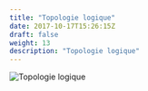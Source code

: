 ```yaml
---
title: "Topologie logique"
date: 2017-10-17T15:26:15Z
draft: false
weight: 13
description: "Topologie logique"
---
```



![Topologie logique](/images/topologie/topologie_logique.png)
